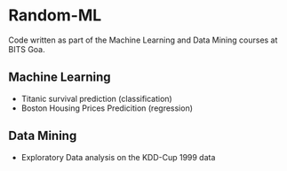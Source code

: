 # Random-ML
Code written as part of the Machine Learning and Data Mining courses at BITS Goa.  

## Machine Learning
* Titanic survival prediction (classification)
* Boston Housing Prices Predicition (regression)


## Data Mining
 * Exploratory Data analysis on the KDD-Cup 1999 data
